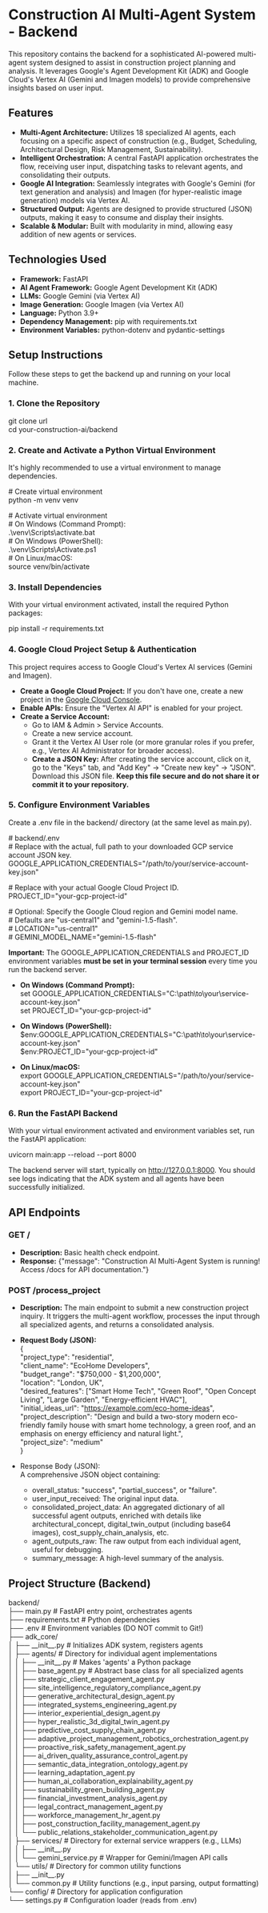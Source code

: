 # **Construction AI Multi-Agent System \- Backend**

This repository contains the backend for a sophisticated AI-powered multi-agent system designed to assist in construction project planning and analysis. It leverages Google's Agent Development Kit (ADK) and Google Cloud's Vertex AI (Gemini and Imagen models) to provide comprehensive insights based on user input.

## **Features**

* **Multi-Agent Architecture:** Utilizes 18 specialized AI agents, each focusing on a specific aspect of construction (e.g., Budget, Scheduling, Architectural Design, Risk Management, Sustainability).  
* **Intelligent Orchestration:** A central FastAPI application orchestrates the flow, receiving user input, dispatching tasks to relevant agents, and consolidating their outputs.  
* **Google AI Integration:** Seamlessly integrates with Google's Gemini (for text generation and analysis) and Imagen (for hyper-realistic image generation) models via Vertex AI.  
* **Structured Output:** Agents are designed to provide structured (JSON) outputs, making it easy to consume and display their insights.  
* **Scalable & Modular:** Built with modularity in mind, allowing easy addition of new agents or services.

## **Technologies Used**

* **Framework:** FastAPI  
* **AI Agent Framework:** Google Agent Development Kit (ADK)  
* **LLMs:** Google Gemini (via Vertex AI)  
* **Image Generation:** Google Imagen (via Vertex AI)  
* **Language:** Python 3.9+  
* **Dependency Management:** pip with requirements.txt  
* **Environment Variables:** python-dotenv and pydantic-settings

## **Setup Instructions**

Follow these steps to get the backend up and running on your local machine.

### **1\. Clone the Repository**

git clone url  
cd your-construction-ai/backend

### **2\. Create and Activate a Python Virtual Environment**

It's highly recommended to use a virtual environment to manage dependencies.

\# Create virtual environment  
python \-m venv venv

\# Activate virtual environment  
\# On Windows (Command Prompt):  
.\\venv\\Scripts\\activate.bat  
\# On Windows (PowerShell):  
.\\venv\\Scripts\\Activate.ps1  
\# On Linux/macOS:  
source venv/bin/activate

### **3\. Install Dependencies**

With your virtual environment activated, install the required Python packages:

pip install \-r requirements.txt

### **4\. Google Cloud Project Setup & Authentication**

This project requires access to Google Cloud's Vertex AI services (Gemini and Imagen).

* **Create a Google Cloud Project:** If you don't have one, create a new project in the [Google Cloud Console](https://console.cloud.google.com/).  
* **Enable APIs:** Ensure the "Vertex AI API" is enabled for your project.  
* **Create a Service Account:**  
  * Go to IAM & Admin \> Service Accounts.  
  * Create a new service account.  
  * Grant it the Vertex AI User role (or more granular roles if you prefer, e.g., Vertex AI Administrator for broader access).  
  * **Create a JSON Key:** After creating the service account, click on it, go to the "Keys" tab, and "Add Key" \-\> "Create new key" \-\> "JSON". Download this JSON file. **Keep this file secure and do not share it or commit it to your repository.**

### **5\. Configure Environment Variables**

Create a .env file in the backend/ directory (at the same level as main.py).

\# backend/.env  
\# Replace with the actual, full path to your downloaded GCP service account JSON key.  
GOOGLE\_APPLICATION\_CREDENTIALS="/path/to/your/service-account-key.json"

\# Replace with your actual Google Cloud Project ID.  
PROJECT\_ID="your-gcp-project-id"

\# Optional: Specify the Google Cloud region and Gemini model name.  
\# Defaults are "us-central1" and "gemini-1.5-flash".  
\# LOCATION="us-central1"  
\# GEMINI\_MODEL\_NAME="gemini-1.5-flash"

**Important:** The GOOGLE\_APPLICATION\_CREDENTIALS and PROJECT\_ID environment variables **must be set in your terminal session** every time you run the backend server.

* **On Windows (Command Prompt):**  
  set GOOGLE\_APPLICATION\_CREDENTIALS="C:\\path\\to\\your\\service-account-key.json"  
  set PROJECT\_ID="your-gcp-project-id"

* **On Windows (PowerShell):**  
  $env:GOOGLE\_APPLICATION\_CREDENTIALS="C:\\path\\to\\your\\service-account-key.json"  
  $env:PROJECT\_ID="your-gcp-project-id"

* **On Linux/macOS:**  
  export GOOGLE\_APPLICATION\_CREDENTIALS="/path/to/your/service-account-key.json"  
  export PROJECT\_ID="your-gcp-project-id"

### **6\. Run the FastAPI Backend**

With your virtual environment activated and environment variables set, run the FastAPI application:

uvicorn main:app \--reload \--port 8000

The backend server will start, typically on http://127.0.0.1:8000. You should see logs indicating that the ADK system and all agents have been successfully initialized.

## **API Endpoints**

### **GET /**

* **Description:** Basic health check endpoint.  
* **Response:** {"message": "Construction AI Multi-Agent System is running\! Access /docs for API documentation."}

### **POST /process\_project**

* **Description:** The main endpoint to submit a new construction project inquiry. It triggers the multi-agent workflow, processes the input through all specialized agents, and returns a consolidated analysis.  
* **Request Body (JSON):**  
  {  
    "project\_type": "residential",  
    "client\_name": "EcoHome Developers",  
    "budget\_range": "$750,000 \- $1,200,000",  
    "location": "London, UK",  
    "desired\_features": \["Smart Home Tech", "Green Roof", "Open Concept Living", "Large Garden", "Energy-efficient HVAC"\],  
    "initial\_ideas\_url": "https://example.com/eco-home-ideas",  
    "project\_description": "Design and build a two-story modern eco-friendly family house with smart home technology, a green roof, and an emphasis on energy efficiency and natural light.",  
    "project\_size": "medium"  
  }

* Response Body (JSON):  
  A comprehensive JSON object containing:  
  * overall\_status: "success", "partial\_success", or "failure".  
  * user\_input\_received: The original input data.  
  * consolidated\_project\_data: An aggregated dictionary of all successful agent outputs, enriched with details like architectural\_concept, digital\_twin\_output (including base64 images), cost\_supply\_chain\_analysis, etc.  
  * agent\_outputs\_raw: The raw output from each individual agent, useful for debugging.  
  * summary\_message: A high-level summary of the analysis.

## **Project Structure (Backend)**

backend/  
├── main.py                     \# FastAPI entry point, orchestrates agents  
├── requirements.txt            \# Python dependencies  
├── .env                        \# Environment variables (DO NOT commit to Git\!)  
├── adk\_core/  
│   ├── \_\_init\_\_.py             \# Initializes ADK system, registers agents  
│   ├── agents/                 \# Directory for individual agent implementations  
│   │   ├── \_\_init\_\_.py         \# Makes 'agents' a Python package  
│   │   ├── base\_agent.py       \# Abstract base class for all specialized agents  
│   │   ├── strategic\_client\_engagement\_agent.py  
│   │   ├── site\_intelligence\_regulatory\_compliance\_agent.py  
│   │   ├── generative\_architectural\_design\_agent.py  
│   │   ├── integrated\_systems\_engineering\_agent.py  
│   │   ├── interior\_experiential\_design\_agent.py  
│   │   ├── hyper\_realistic\_3d\_digital\_twin\_agent.py  
│   │   ├── predictive\_cost\_supply\_chain\_agent.py  
│   │   ├── adaptive\_project\_management\_robotics\_orchestration\_agent.py  
│   │   ├── proactive\_risk\_safety\_management\_agent.py  
│   │   ├── ai\_driven\_quality\_assurance\_control\_agent.py  
│   │   ├── semantic\_data\_integration\_ontology\_agent.py  
│   │   ├── learning\_adaptation\_agent.py  
│   │   ├── human\_ai\_collaboration\_explainability\_agent.py  
│   │   ├── sustainability\_green\_building\_agent.py  
│   │   ├── financial\_investment\_analysis\_agent.py  
│   │   ├── legal\_contract\_management\_agent.py  
│   │   ├── workforce\_management\_hr\_agent.py  
│   │   ├── post\_construction\_facility\_management\_agent.py  
│   │   └── public\_relations\_stakeholder\_communication\_agent.py  
│   ├── services/               \# Directory for external service wrappers (e.g., LLMs)  
│   │   ├── \_\_init\_\_.py  
│   │   └── gemini\_service.py   \# Wrapper for Gemini/Imagen API calls  
│   └── utils/                  \# Directory for common utility functions  
│       ├── \_\_init\_\_.py  
│       └── common.py           \# Utility functions (e.g., input parsing, output formatting)  
└── config/                     \# Directory for application configuration  
    └── settings.py             \# Configuration loader (reads from .env)

